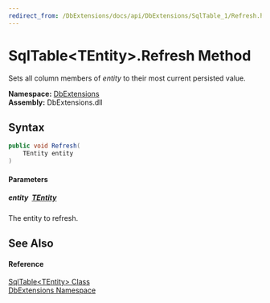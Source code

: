 ```yaml
---
redirect_from: /DbExtensions/docs/api/DbExtensions/SqlTable_1/Refresh.html
---
```


SqlTable&lt;TEntity>.Refresh Method
===================================
Sets all column members of *entity* to their most current persisted value.
  
**Namespace:** [DbExtensions][1]  
**Assembly:** DbExtensions.dll

Syntax
------

```csharp
public void Refresh(
	TEntity entity
)
```

#### Parameters

##### *entity*  [TEntity][2]
The entity to refresh.


See Also
--------

#### Reference
[SqlTable&lt;TEntity> Class][2]  
[DbExtensions Namespace][1]  

[1]: ../README.md
[2]: README.md